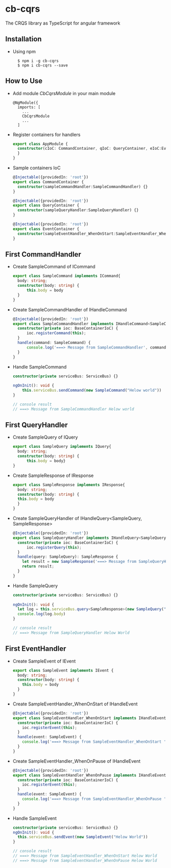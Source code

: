 # cb-cqrs
The CRQS library as TypeScript for angular framework

## Installation
- Using npm
  ```clickhouse
    $ npm i -g cb-cqrs
    $ npm i cb-cqrs --save
  ```

## How to Use
- Add module *CbCqrsModule* in your main module
  ```angular2html
  @NgModule({
    imports: [
      ...
      CbCqrsModule
      ...
    ]
  ```

- Register containers for handlers
  ```typescript
  export class AppModule {
    constructor(cIoC: CommandContainer, qIoC: QueryContainer, eIoC:EventContainer) {
    }
  }
  ```

- Sample containers IoC
  ```typescript
  @Injectable({providedIn: 'root'})
  export class CommandContainer {
    constructor(sampleCommandHandler:SampleCommandHandler) {}
  }

  @Injectable({providedIn: 'root'})
  export class QueryContainer {
    constructor(sampleQueryHandler:SampleQueryHandler) {}
  }

  @Injectable({providedIn: 'root'})
  export class EventContainer {
    constructor(sampleEventHandler_WhenOnStart:SampleEventHandler_WhenOnStart, sampleEventHandler_WhenOnPause:SampleEventHandler_WhenOnPause) {}
  }
  ```

## First CommandHandler
- Create SampleCommand of ICommand
  ```typescript
  export class SampleCommand implements ICommand{
    body: string;
    constructor(body: string) {
        this.body = body
    }
  }
  ``` 

- Create SampleCommandHandler of IHandleCommand<SampleCommand>
  ```typescript  
  @Injectable({providedIn: 'root'})
  export class SampleCommandHandler implements IHandleCommand<SampleCommand> {
    constructor(private ioc: BaseContainerIoC) {
        ioc.registerCommand(this);
    }
    handle(command: SampleCommand) {
        console.log('===> Message from SampleCommandHandler', command.body);
    }
  }
  ```

- Handle SampleCommand
  ```typescript
  constructor(private serviceBus: ServiceBus) {}
 
  ngOnInit(): void {
      this.serviceBus.sendCommand(new SampleCommand("Helow world"))
  }
  
  // console result  
  // ===> Message from SampleCommandHandler Helow world
  ```

## First QueryHandler
- Create SampleQuery of IQuery
  ```typescript
  export class SampleQuery implements IQuery{
    body: string;
    constructor(body: string) {
        this.body = body}
  }
  ``` 

- Create SampleResponse of IResponse
  ```typescript
  export class SampleResponse implements IResponse{
    body: string;
    constructor(body: string) {
    this.body = body
    }
  }
  ``` 

- Create SampleQueryHandler of IHandleQuery<SampleQuery, SampleResponse>
  ```typescript
  @Injectable({providedIn: 'root'})
  export class SampleQueryHandler implements IHandleQuery<SampleQuery, SampleResponse> {
    constructor(private ioc: BaseContainerIoC) {
        ioc.registerQuery(this);
    }
    handle(query: SampleQuery): SampleResponse {
      let result = new SampleResponse('===> Message from SampleQueryHandler ' + query.body);
      return result;
    }
  }
  ```

- Handle SampleQuery
  ```typescript
  constructor(private serviceBus: ServiceBus) {}
 
  ngOnInit(): void {
    let log = this.serviceBus.query<SampleResponse>(new SampleQuery("Helow World"))
    console.log(log.body)
  }
  
  // console result 
  // ===> Message from SampleQueryHandler Helow World
  ```

## First EventHandler
- Create SampleEvent of IEvent
  ```typescript
  export class SampleEvent implements IEvent {
    body: string;
    constructor(body: string) {
      this.body = body
    }
  }
  ``` 

- Create SampleEventHandler_WhenOnStart of IHandleEvent<SampleEvent>
  ```typescript  
  @Injectable({providedIn: 'root'})
  export class SampleEventHandler_WhenOnStart implements IHandleEvent<SampleEvent> {
    constructor(private ioc: BaseContainerIoC) {
      ioc.registerEvent(this);
    }
    handle(event: SampleEvent) {
      console.log('===> Message from SampleEventHandler_WhenOnStart ' + event.body);
    }
  }
  ```

- Create SampleEventHandler_WhenOnPause of IHandleEvent<SampleEvent>
  ```typescript  
  @Injectable({providedIn: 'root'})
  export class SampleEventHandler_WhenOnPause implements IHandleEvent<SampleEvent> {
    constructor(private ioc: BaseContainerIoC) {
      ioc.registerEvent(this);
    }
    handle(event: SampleEvent) {
      console.log('===> Message from SampleEventHandler_WhenOnPause ' + event.body);
    }
  }
  ```

- Handle SampleEvent
  ```typescript
  constructor(private serviceBus: ServiceBus) {}
  ngOnInit(): void {
    this.serviceBus.sendEvent(new SampleEvent("Helow World"))
  }
  
  // console result  
  // ===> Message from SampleEventHandler_WhenOnStart Helow World
  // ===> Message from SampleEventHandler_WhenOnPause Helow World
  ```


